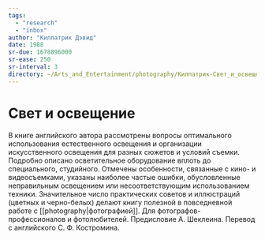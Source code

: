```yaml
---
tags:
  - "research"
  - "inbox"
author: "Килпатрик Дэвид"
date: 1988
sr-due: 1678896000
sr-ease: 250
sr-interval: 3
directory: ~/Arts_and_Entertainment/photography/Килпатрик-Свет_и_освещение
---
```


# Свет и освещение

В книге английского автора рассмотрены вопросы оптимального использования
естественного освещения и организации искусственного освещения для разных
сюжетов и условий съемки. Подробно описано осветительное оборудование вплоть до
специального, студийного. Отмечены особенности, связанные с кино- и
видеосъемками, указаны наиболее частые ошибки, обусловленные неправильным
освещением или несоответствующим использованием техники. Значительное число
практических советов и иллюстраций (цветных и черно-белых) делают книгу полезной
в повседневной работе с [[photography|фотографией]]. Для
фотографов-профессионалов и фотолюбителей. Предисловие А. Шеклеина. Перевод с
английского С. Ф. Костромина.

